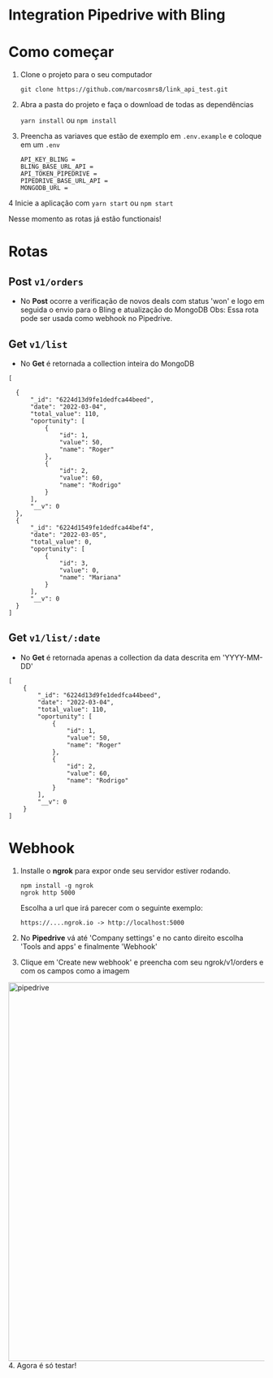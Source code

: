 # Integration Pipedrive with Bling

# Como começar

1. Clone o projeto para o seu computador 

    `git clone https://github.com/marcosmrs8/link_api_test.git`

2. Abra a pasta do projeto e faça o download de todas as dependências

    `yarn install` ou `npm install`

3. Preencha as variaves que estão de exemplo em  `.env.example` e coloque em um `.env`

    ```
    API_KEY_BLING = 
    BLING_BASE_URL_API = 
    API_TOKEN_PIPEDRIVE = 
    PIPEDRIVE_BASE_URL_API = 
    MONGODB_URL = 
    ```

4 Inicie a aplicação com `yarn start` ou `npm start`

Nesse momento as rotas já estão functionais!
# Rotas
## Post `v1/orders`
  - No **Post** ocorre a verificação de novos deals com status 'won' e logo em seguida o envio para o Bling e atualização do MongoDB
  Obs: Essa rota pode ser usada como webhook no Pipedrive.
 
## Get `v1/list`
  - No **Get** é retornada a collection inteira do MongoDB
  ```
[
    
	{
		"_id": "6224d13d9fe1dedfca44beed",
		"date": "2022-03-04",
		"total_value": 110,
		"oportunity": [
			{
				"id": 1,
				"value": 50,
				"name": "Roger"
			},
			{
				"id": 2,
				"value": 60,
				"name": "Rodrigo"
			}
		],
		"__v": 0
	},
	{
		"_id": "6224d1549fe1dedfca44bef4",
		"date": "2022-03-05",
		"total_value": 0,
		"oportunity": [
			{
				"id": 3,
				"value": 0,
				"name": "Mariana"
			}
		],
		"__v": 0
	}
]
```
## Get `v1/list/:date`
- No **Get** é retornada apenas a collection da data descrita em 'YYYY-MM-DD'
```
[
	{
		"_id": "6224d13d9fe1dedfca44beed",
		"date": "2022-03-04",
		"total_value": 110,
		"oportunity": [
			{
				"id": 1,
				"value": 50,
				"name": "Roger"
			},
			{
				"id": 2,
				"value": 60,
				"name": "Rodrigo"
			}
		],
		"__v": 0
	}
]
```
# Webhook
1. Installe o **ngrok** para expor onde seu servidor estiver rodando.
   ```
   npm install -g ngrok 
   ngrok http 5000    
   ```
    Escolha a url que irá parecer com o seguinte exemplo:

    `https://....ngrok.io -> http://localhost:5000`
2. No **Pipedrive** vá até 'Company settings' e no canto direito escolha 'Tools and apps' e finalmente 'Webhook'
3. Clique em 'Create new webhook' e preencha com seu ngrok/v1/orders e com os campos como a imagem
<img width="746" alt="pipedrive" src="https://user-images.githubusercontent.com/51254319/156938151-3e5a6dd9-1ae5-43d0-a935-e2e282005ec4.png">
4. Agora é só testar!
